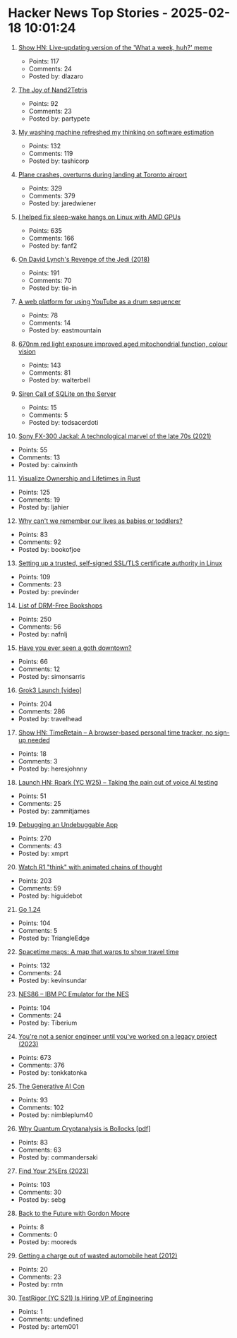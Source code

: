 # Hacker News Top Stories - 2025-02-18 10:01:24

1. [Show HN: Live-updating version of the 'What a week, huh?' meme](https://tintin.dlazaro.ca/)
   - Points: 117
   - Comments: 24
   - Posted by: dlazaro

2. [The Joy of Nand2Tetris](https://tristanrhodes.com/blog/The-Joy-of-Nand2Tetris)
   - Points: 92
   - Comments: 23
   - Posted by: partypete

3. [My washing machine refreshed my thinking on software estimation](https://www.cosive.com/blog/my-washing-machine-refreshed-my-thinking-on-software-effort-estimation)
   - Points: 132
   - Comments: 119
   - Posted by: tashicorp

4. [Plane crashes, overturns during landing at Toronto airport](https://www.cbc.ca/news/canada/toronto/toronto-pearson-overturned-airplane-1.7461227)
   - Points: 329
   - Comments: 379
   - Posted by: jaredwiener

5. [I helped fix sleep-wake hangs on Linux with AMD GPUs](https://nyanpasu64.gitlab.io/blog/amdgpu-sleep-wake-hang/)
   - Points: 635
   - Comments: 166
   - Posted by: fanf2

6. [On David Lynch's Revenge of the Jedi (2018)](https://www.benningtonreview.org/adam-golaski)
   - Points: 191
   - Comments: 70
   - Posted by: tie-in

7. [A web platform for using YouTube as a drum sequencer](https://youtubesequencer.com/)
   - Points: 78
   - Comments: 14
   - Posted by: eastmountain

8. [670nm red light exposure improved aged mitochondrial function, colour vision](https://www.nature.com/articles/s41598-021-02311-1)
   - Points: 143
   - Comments: 81
   - Posted by: walterbell

9. [Siren Call of SQLite on the Server](https://pid1.dev/posts/siren-call-of-sqlite-on-the-server/)
   - Points: 15
   - Comments: 5
   - Posted by: todsacerdoti

10. [Sony FX-300 Jackal: A technological marvel of the late 70s (2021)](https://swling.com/blog/2021/03/the-sony-fx-300-jackal-a-holy-grail-technological-marvel-of-the-late-70s/)
   - Points: 55
   - Comments: 13
   - Posted by: cainxinth

11. [Visualize Ownership and Lifetimes in Rust](https://github.com/cordx56/rustowl)
   - Points: 125
   - Comments: 19
   - Posted by: ljahier

12. [Why can't we remember our lives as babies or toddlers?](https://www.theguardian.com/science/2025/feb/16/why-cant-we-remember-our-lives-as-babies-or-toddlers)
   - Points: 83
   - Comments: 92
   - Posted by: bookofjoe

13. [Setting up a trusted, self-signed SSL/TLS certificate authority in Linux](https://previnder.com/tls-ca-linux/)
   - Points: 109
   - Comments: 23
   - Posted by: previnder

14. [List of DRM-Free Bookshops](https://libreture.com/bookshops/)
   - Points: 250
   - Comments: 56
   - Posted by: nafnlj

15. [Have you ever seen a goth downtown?](https://danco.substack.com/p/have-you-ever-seen-a-goth-downtown)
   - Points: 66
   - Comments: 12
   - Posted by: simonsarris

16. [Grok3 Launch [video]](https://x.com/xai/status/1891699715298730482)
   - Points: 204
   - Comments: 286
   - Posted by: travelhead

17. [Show HN: TimeRetain – A browser-based personal time tracker, no sign-up needed](https://timeretain.com/)
   - Points: 18
   - Comments: 3
   - Posted by: heresjohnny

18. [Launch HN: Roark (YC W25) – Taking the pain out of voice AI testing](undefined)
   - Points: 51
   - Comments: 25
   - Posted by: zammitjames

19. [Debugging an Undebuggable App](https://bryce.co/undebuggable/)
   - Points: 270
   - Comments: 43
   - Posted by: xmprt

20. [Watch R1 "think" with animated chains of thought](https://github.com/dhealy05/frames_of_mind)
   - Points: 203
   - Comments: 59
   - Posted by: higuidebot

21. [Go 1.24](https://tip.golang.org/doc/go1.24)
   - Points: 104
   - Comments: 5
   - Posted by: TriangleEdge

22. [Spacetime maps: A map that warps to show travel time](https://maps.vvolhejn.com)
   - Points: 132
   - Comments: 24
   - Posted by: kevinsundar

23. [NES86 – IBM PC Emulator for the NES](https://github.com/decrazyo/nes86)
   - Points: 104
   - Comments: 24
   - Posted by: Tiberium

24. [You're not a senior engineer until you've worked on a legacy project (2023)](https://www.infobip.com/developers/blog/seniors-working-on-a-legacy-project)
   - Points: 673
   - Comments: 376
   - Posted by: tonkkatonka

25. [The Generative AI Con](https://www.wheresyoured.at/longcon/)
   - Points: 93
   - Comments: 102
   - Posted by: nimbleplum40

26. [Why Quantum Cryptanalysis is Bollocks [pdf]](https://www.cs.auckland.ac.nz/~pgut001/pubs/bollocks.pdf)
   - Points: 83
   - Comments: 63
   - Posted by: commandersaki

27. [Find Your 2%Ers (2023)](https://joyarbitrage.substack.com/p/find-your-2ers)
   - Points: 103
   - Comments: 30
   - Posted by: sebg

28. [Back to the Future with Gordon Moore](https://thechipletter.substack.com/p/back-to-the-future-with-gordon-moore)
   - Points: 8
   - Comments: 0
   - Posted by: mooreds

29. [Getting a charge out of wasted automobile heat (2012)](https://climate.nasa.gov/news/667/getting-a-charge-out-of-wasted-automobile-heat/)
   - Points: 20
   - Comments: 23
   - Posted by: rntn

30. [TestRigor (YC S21) Is Hiring VP of Engineering](https://www.ycombinator.com/companies/testrigor/jobs/AuTkpC9-vp-of-engineering)
   - Points: 1
   - Comments: undefined
   - Posted by: artem001

